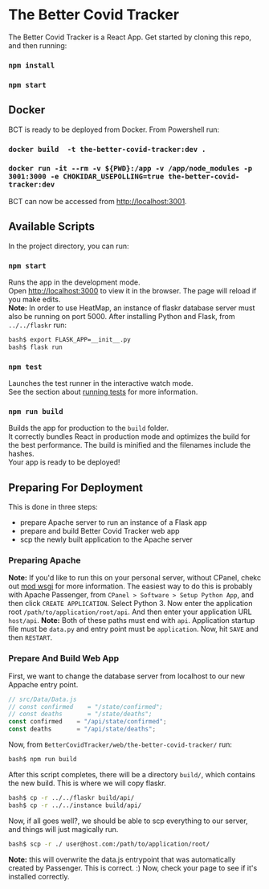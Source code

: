 # The Better Covid Tracker
The Better Covid Tracker is a React App. Get started by cloning this repo, and then running:
### `npm install`
### `npm start`

## Docker
BCT is ready to be deployed from Docker. From Powershell run:
### `docker build  -t the-better-covid-tracker:dev .`
### `docker run -it --rm -v ${PWD}:/app -v /app/node_modules -p 3001:3000 -e CHOKIDAR_USEPOLLING=true the-better-covid-tracker:dev`
BCT can now be accessed from [http://localhost:3001](http://localhost:3000).

## Available Scripts
In the project directory, you can run:
### `npm start`
Runs the app in the development mode.<br />
Open [http://localhost:3000](http://localhost:3000) to view it in the browser.
The page will reload if you make edits.<br />
**Note:** In order to use HeatMap, an instance of flaskr database server must also be running on port 5000. After installing Python and Flask, from `../../flaskr` run:
```sh
bash$ export FLASK_APP=__init__.py
bash$ flask run
```
### `npm test`
Launches the test runner in the interactive watch mode.<br />
See the section about [running tests](https://facebook.github.io/create-react-app/docs/running-tests) for more information.
### `npm run build`
Builds the app for production to the `build` folder.<br />
It correctly bundles React in production mode and optimizes the build for the best performance.
The build is minified and the filenames include the hashes.<br />
Your app is ready to be deployed!
## Preparing For Deployment
This is done in three steps:
* prepare Apache server to run an instance of a Flask app
* prepare and build Better Covid Tracker web app
* scp the newly built application to the Apache server
### Preparing Apache
**Note:** If you'd like to run this on your personal server, without CPanel, chekc out [mod wsgi](https://modwsgi.readthedocs.io/en/master/) for more information.
The easiest way to do this is probably with Apache Passenger, from `CPanel > Software > Setup Python App`, and then click `CREATE APPLICATION`.
Select Python 3.
Now enter the application root `/path/to/application/root/api`. And then enter your application URL `host/api`.
**Note:** Both of these paths must end with `api`.
Application startup file must be `data.py` and entry point must be `application`.
Now, hit `SAVE` and then `RESTART`.
### Prepare And Build Web App
First, we want to change the database server from localhost to our new Appache entry point.
```javascript
// src/Data/Data.js
// const confirmed    = "/state/confirmed";
// const deaths       = "/state/deaths";
const confirmed    = "/api/state/confirmed";
const deaths       = "/api/state/deaths";
```
Now, from `BetterCovidTracker/web/the-better-covid-tracker/` run:
```sh
bash$ npm run build
```
After this script completes, there will be a directory `build/`, which contains the new build. This is where we will copy flaskr.
```sh
bash$ cp -r ../../flaskr build/api/
bash$ cp -r ../../instance build/api/
```
Now, if all goes well?, we should be able to scp everything to our server, and things will just magically run.
```sh
bash$ scp -r ./ user@host.com:/path/to/application/root/
```
**Note:** this will overwrite the data.js entrypoint that was automatically created by Passenger. This is correct. :)
Now, check your page to see if it's installed correctly.
